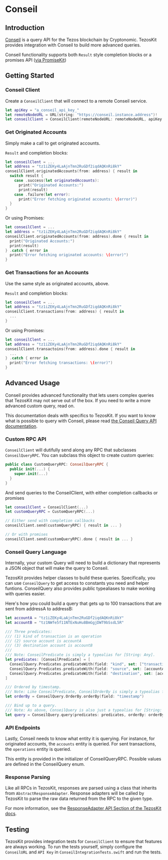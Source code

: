 # Conseil
## Introduction
[Conseil](https://github.com/cryptonomic/conseil) is a query API for the Tezos blockchain by Cryptonomic. TezosKit provides integration with Conseil to build more advanced queries.

Conseil functionality supports both `Result` style completion blocks or a promises API ([via PromiseKit](https://github.com/mxcl/PromiseKit))
## Getting Started
### Conseil Client
Create a `ConseilClient` that will connect to a remote Conseil service.

```swift
let apiKey = "a_conseil_api_key_"
let remoteNodeURL = URL(string: "https://conseil.instance.address")!
let conseilClient = ConseilClient(remoteNodeURL: remoteNodeURL, apiKey: apiKey, network: .alphanet)
```
### Get Originated Accounts
Simply make a call to get originated accounts. 

`Result` and completion blocks:
```swift
let conseilClent = ...
let address = "tz1iZEKy4LaAjnTmn2RuGDf2iqdAQKnRi8kY"
conseilClient.originatedAccounts(from: address) { result in
  switch result {
    case .success(let originatedAccounts):
      print("Originated Accounts:")
      print(result)
    case .failure(let error):
      print("Error fetching originated accounts: \(error)")
  }
}
```

Or using Promises:
```swift
let conseilClent = ...
let address = "tz1iZEKy4LaAjnTmn2RuGDf2iqdAQKnRi8kY"
conseilClient.originatedAccounts(from: address).done { result in
  print("Originated Accounts:")
  print(result)
} .catch { error in
  print("Error fetching originated accounts: \(error)")
}
```

### Get Transactions for an Accounts
Use the same style as originated accounts, above.

`Result` and completion blocks:
```swift
let conseilClent = ...
let address = "tz1iZEKy4LaAjnTmn2RuGDf2iqdAQKnRi8kY"
conseilClient.transactions(from: address) { result in
  ...
}
```

Or using Promises:
```swift
let conseilClent = ...
let address = "tz1iZEKy4LaAjnTmn2RuGDf2iqdAQKnRi8kY"
conseilClient.transactoins(from: address).done { result in
  ...
} .catch { error in
  print("Error fetching transactions: \(error)")
}
```

## Advanced Usage
Conseil provides advanced functionality that lets users complex queries that TezosKit may not serve out of the box. If you need to write a more advanced custom query, read on.

This documentation deals with specifics to TezosKit. If you want to know what is possible to query with Conseil, please read [the Conseil Query API documentation](https://github.com/Cryptonomic/Conseil/blob/master/doc/Query.md).
### Custom RPC API
`ConseilClient` will dutifully send along any RPC that subclasses `ConseilQueryRPC`. You can subclass this object to create custom queries:
```swift
public class CustomQueryRPC: ConseilQueryRPC {
  public init(...) {
    super.init(...)
  }
}
```

And send queries to the ConseilClient, with either completion callbacks or promises
```swift
let conseilClent = ConseilClient(...)
let customQueryRPC = CustomQueryRPC(...)

// Either send with completion callbacks
conseilClient.send(customQueryRPC) { result in ... }

// Or with promises
conseilClient.send(customQueryRPC).done { result in ... }
```
### Conseil Query Language
Internally, your custom Query will need to build a dictionary that represents a JSON object that will make the query to Conseil. 

TezosKit provides helper classes to build these queries. Specifically, you can use `ConseilQuery` to get access to constants you need and helper funtions. ConseilQuery also provides public typealiases to make working with queries easier.

Here's how you could build a query that gets up to 100 transactions that are sent from addressA to addressB:
```swift
let accountA = "tz1iZEKy4LaAjnTmn2RuGDf2iqdAQKnRi8kY"
let accountB = "tz1NWfe5f11NTExNuHu8BmGgjDWT9bSsdL5R"

/// Three predicates: 
/// (1) kind of transaction is an operation 
/// (2) source account is accountA
/// (3) destination account is accountB
///
/// Note: ConseilPredicate is simply a typealias for [String: Any].
let predicates: [ConseilPredicate] = [
  ConseilQuery.Predicates.predicateWith(field: "kind", set: ["transaction"]),
  ConseilQuery.Predicates.predicateWith(field: "source", set: [accountA])
  ConseilQuery.Predicates.predicateWith(field: "destination", set: [accountB])
]

/// Ordered by timestamp.
/// Note: Like ConseilPredicate, ConseilOrderBy is simply a typealias for [String: Any]
let orderBy = ConseilQuery.OrderBy.orderBy(field: "timestamp")

/// Bind up to a query.
/// Note: As above, ConseilQuery is also just a typealias for [String: Any]
let query = ConseilQuery.query(predicates: predicates, orderBy: orderBy, limit: 100)
```

### API Endpoints
Lastly, Conseil needs to know what entity it is querying. For instance, for originated accounts, the `accounts` entity is queried. For sent transactions, the `operations` entity is queried.

This entity is provided in the initializer of ConseilQueryRPC. Possible values are defined in the ConseilQuery enum.

### Response Parsing
Like all RPCs in TezosKit, responses are parsed using a class that inherits from `AbstractResponseAdapter`. Response adapters will be called by TezosKit to parse the raw data returned from the RPC to the given type. 

For more information, see the [ResponseAdapter API Section of the TezosKit docs](https://github.com/keefertaylor/tezoskit/docs/tezoskit.md).

## Testing
TezosKit provides integration tests for `ConseilClient` to ensure that features are always working. To run the tests yourself, simply configure the `ConseilURL` and `API Key` in `ConseilIntegrationTests.swift` and run the tests.